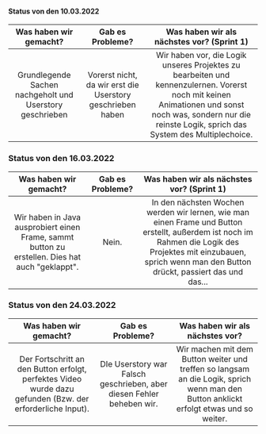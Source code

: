 #### Status von den 10.03.2022

| Was haben wir gemacht? | Gab es Probleme?| Was haben wir als nächstes vor? (Sprint 1)|
| :--------------------: | :-------------: | :-----------------------------: |
| Grundlegende Sachen nachgeholt und Userstory geschrieben    | Vorerst nicht, da wir erst die Userstory geschrieben haben    | Wir haben vor, die Logik unseres Projektes zu bearbeiten und kennenzulernen. Vorerst noch mit keinen Animationen und sonst noch was, sondern nur die reinste Logik, sprich das System des Multiplechoice.|

### Status von den 16.03.2022

| Was haben wir gemacht? | Gab es Probleme?| Was haben wir als nächstes vor? (Sprint 1)|
| :--------------------: | :-------------: | :-----------------------------: |
| Wir haben in Java ausprobiert einen Frame, sammt button zu erstellen. Dies hat auch "geklappt".    | Nein. | In den nächsten Wochen werden wir lernen, wie man einen Frame und Button erstellt, außerdem ist noch im Rahmen die Logik des Projektes mit einzubauen, sprich wenn man den Button drückt, passiert das und das... | 

### Status von den 24.03.2022

| Was haben wir gemacht? | Gab es Probleme?| Was haben wir als nächstes vor? |
| :--------------------: | :-------------: | :-----------------------------: |
| Der Fortschritt an den Button erfolgt, perfektes Video wurde dazu gefunden (Bzw. der erforderliche Input).| DIe Userstory war Falsch geschrieben, aber diesen Fehler beheben wir. | Wir machen mit dem Button weiter und treffen so langsam an die Logik, sprich wenn man den Button anklickt erfolgt etwas und so weiter.  | 